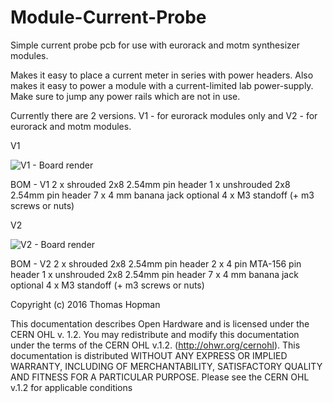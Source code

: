 # Module-Current-Probe
Simple current probe pcb for use with eurorack and motm synthesizer modules. 

Makes it easy to place a current meter in series with power headers. Also makes it easy to power a module with a current-limited lab power-supply. Make sure to jump any power rails which are not in use. 

Currently there are 2 versions. V1 - for eurorack modules only and V2 - for eurorack and motm modules.


V1

![V1 - Board render](https://cloud.githubusercontent.com/assets/1520517/16803033/3ddb616e-4904-11e6-85b3-0ae288bbe6a0.png)

BOM - V1 
2 x shrouded 2x8 2.54mm pin header
1 x unshrouded 2x8 2.54mm pin header
7 x 4 mm banana jack
optional 4 x M3 standoff (+ m3 screws or nuts)

V2

![V2 - Board render](https://cloud.githubusercontent.com/assets/1520517/16990897/0cf49cb4-4e9a-11e6-985c-c5ed1dc55f15.png)

BOM - V2 
2 x shrouded 2x8 2.54mm pin header
2 x 4 pin MTA-156 pin header
1 x unshrouded 2x8 2.54mm pin header
7 x 4 mm banana jack
optional 4 x M3 standoff (+ m3 screws or nuts)

Copyright (c) 2016 Thomas Hopman

This documentation describes Open Hardware and is licensed under the
CERN OHL v. 1.2.
You may redistribute and modify this documentation under the terms of the
CERN OHL v.1.2. (http://ohwr.org/cernohl). This documentation is distributed
WITHOUT ANY EXPRESS OR IMPLIED WARRANTY, INCLUDING OF
MERCHANTABILITY, SATISFACTORY QUALITY AND FITNESS FOR A
PARTICULAR PURPOSE. Please see the CERN OHL v.1.2 for applicable
conditions
